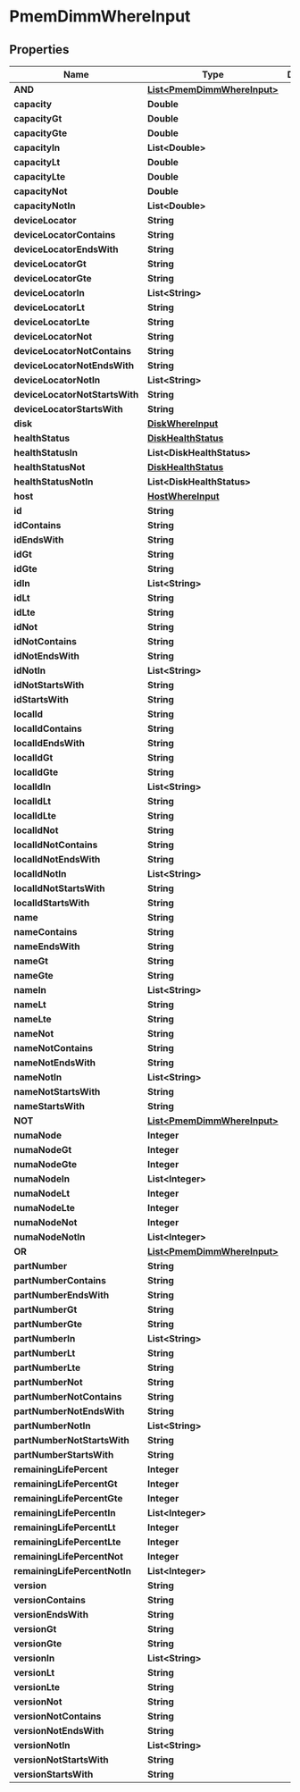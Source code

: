 

# PmemDimmWhereInput


## Properties

Name | Type | Description | Notes
------------ | ------------- | ------------- | -------------
**AND** | [**List&lt;PmemDimmWhereInput&gt;**](PmemDimmWhereInput.md) |  |  [optional]
**capacity** | **Double** |  |  [optional]
**capacityGt** | **Double** |  |  [optional]
**capacityGte** | **Double** |  |  [optional]
**capacityIn** | **List&lt;Double&gt;** |  |  [optional]
**capacityLt** | **Double** |  |  [optional]
**capacityLte** | **Double** |  |  [optional]
**capacityNot** | **Double** |  |  [optional]
**capacityNotIn** | **List&lt;Double&gt;** |  |  [optional]
**deviceLocator** | **String** |  |  [optional]
**deviceLocatorContains** | **String** |  |  [optional]
**deviceLocatorEndsWith** | **String** |  |  [optional]
**deviceLocatorGt** | **String** |  |  [optional]
**deviceLocatorGte** | **String** |  |  [optional]
**deviceLocatorIn** | **List&lt;String&gt;** |  |  [optional]
**deviceLocatorLt** | **String** |  |  [optional]
**deviceLocatorLte** | **String** |  |  [optional]
**deviceLocatorNot** | **String** |  |  [optional]
**deviceLocatorNotContains** | **String** |  |  [optional]
**deviceLocatorNotEndsWith** | **String** |  |  [optional]
**deviceLocatorNotIn** | **List&lt;String&gt;** |  |  [optional]
**deviceLocatorNotStartsWith** | **String** |  |  [optional]
**deviceLocatorStartsWith** | **String** |  |  [optional]
**disk** | [**DiskWhereInput**](DiskWhereInput.md) |  |  [optional]
**healthStatus** | [**DiskHealthStatus**](DiskHealthStatus.md) |  |  [optional]
**healthStatusIn** | **List&lt;DiskHealthStatus&gt;** |  |  [optional]
**healthStatusNot** | [**DiskHealthStatus**](DiskHealthStatus.md) |  |  [optional]
**healthStatusNotIn** | **List&lt;DiskHealthStatus&gt;** |  |  [optional]
**host** | [**HostWhereInput**](HostWhereInput.md) |  |  [optional]
**id** | **String** |  |  [optional]
**idContains** | **String** |  |  [optional]
**idEndsWith** | **String** |  |  [optional]
**idGt** | **String** |  |  [optional]
**idGte** | **String** |  |  [optional]
**idIn** | **List&lt;String&gt;** |  |  [optional]
**idLt** | **String** |  |  [optional]
**idLte** | **String** |  |  [optional]
**idNot** | **String** |  |  [optional]
**idNotContains** | **String** |  |  [optional]
**idNotEndsWith** | **String** |  |  [optional]
**idNotIn** | **List&lt;String&gt;** |  |  [optional]
**idNotStartsWith** | **String** |  |  [optional]
**idStartsWith** | **String** |  |  [optional]
**localId** | **String** |  |  [optional]
**localIdContains** | **String** |  |  [optional]
**localIdEndsWith** | **String** |  |  [optional]
**localIdGt** | **String** |  |  [optional]
**localIdGte** | **String** |  |  [optional]
**localIdIn** | **List&lt;String&gt;** |  |  [optional]
**localIdLt** | **String** |  |  [optional]
**localIdLte** | **String** |  |  [optional]
**localIdNot** | **String** |  |  [optional]
**localIdNotContains** | **String** |  |  [optional]
**localIdNotEndsWith** | **String** |  |  [optional]
**localIdNotIn** | **List&lt;String&gt;** |  |  [optional]
**localIdNotStartsWith** | **String** |  |  [optional]
**localIdStartsWith** | **String** |  |  [optional]
**name** | **String** |  |  [optional]
**nameContains** | **String** |  |  [optional]
**nameEndsWith** | **String** |  |  [optional]
**nameGt** | **String** |  |  [optional]
**nameGte** | **String** |  |  [optional]
**nameIn** | **List&lt;String&gt;** |  |  [optional]
**nameLt** | **String** |  |  [optional]
**nameLte** | **String** |  |  [optional]
**nameNot** | **String** |  |  [optional]
**nameNotContains** | **String** |  |  [optional]
**nameNotEndsWith** | **String** |  |  [optional]
**nameNotIn** | **List&lt;String&gt;** |  |  [optional]
**nameNotStartsWith** | **String** |  |  [optional]
**nameStartsWith** | **String** |  |  [optional]
**NOT** | [**List&lt;PmemDimmWhereInput&gt;**](PmemDimmWhereInput.md) |  |  [optional]
**numaNode** | **Integer** |  |  [optional]
**numaNodeGt** | **Integer** |  |  [optional]
**numaNodeGte** | **Integer** |  |  [optional]
**numaNodeIn** | **List&lt;Integer&gt;** |  |  [optional]
**numaNodeLt** | **Integer** |  |  [optional]
**numaNodeLte** | **Integer** |  |  [optional]
**numaNodeNot** | **Integer** |  |  [optional]
**numaNodeNotIn** | **List&lt;Integer&gt;** |  |  [optional]
**OR** | [**List&lt;PmemDimmWhereInput&gt;**](PmemDimmWhereInput.md) |  |  [optional]
**partNumber** | **String** |  |  [optional]
**partNumberContains** | **String** |  |  [optional]
**partNumberEndsWith** | **String** |  |  [optional]
**partNumberGt** | **String** |  |  [optional]
**partNumberGte** | **String** |  |  [optional]
**partNumberIn** | **List&lt;String&gt;** |  |  [optional]
**partNumberLt** | **String** |  |  [optional]
**partNumberLte** | **String** |  |  [optional]
**partNumberNot** | **String** |  |  [optional]
**partNumberNotContains** | **String** |  |  [optional]
**partNumberNotEndsWith** | **String** |  |  [optional]
**partNumberNotIn** | **List&lt;String&gt;** |  |  [optional]
**partNumberNotStartsWith** | **String** |  |  [optional]
**partNumberStartsWith** | **String** |  |  [optional]
**remainingLifePercent** | **Integer** |  |  [optional]
**remainingLifePercentGt** | **Integer** |  |  [optional]
**remainingLifePercentGte** | **Integer** |  |  [optional]
**remainingLifePercentIn** | **List&lt;Integer&gt;** |  |  [optional]
**remainingLifePercentLt** | **Integer** |  |  [optional]
**remainingLifePercentLte** | **Integer** |  |  [optional]
**remainingLifePercentNot** | **Integer** |  |  [optional]
**remainingLifePercentNotIn** | **List&lt;Integer&gt;** |  |  [optional]
**version** | **String** |  |  [optional]
**versionContains** | **String** |  |  [optional]
**versionEndsWith** | **String** |  |  [optional]
**versionGt** | **String** |  |  [optional]
**versionGte** | **String** |  |  [optional]
**versionIn** | **List&lt;String&gt;** |  |  [optional]
**versionLt** | **String** |  |  [optional]
**versionLte** | **String** |  |  [optional]
**versionNot** | **String** |  |  [optional]
**versionNotContains** | **String** |  |  [optional]
**versionNotEndsWith** | **String** |  |  [optional]
**versionNotIn** | **List&lt;String&gt;** |  |  [optional]
**versionNotStartsWith** | **String** |  |  [optional]
**versionStartsWith** | **String** |  |  [optional]



